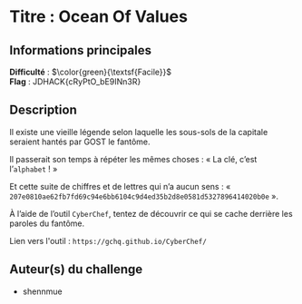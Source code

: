 # Titre : Ocean Of Values

## Informations principales

**Difficulté** : $\color{green}{\textsf{Facile}}$ \
**Flag** : JDHACK{cRyPtO_bE9INn3R} 

## Description

Il existe une vieille légende selon laquelle les sous-sols de la
capitale seraient hantés par GOST le fantôme.

Il passerait son temps à répéter les mêmes choses :
« La clé, c’est l’`alphabet` ! »

Et cette suite de chiffres et de lettres qui n’a aucun sens :
« `207e0810ae62fb7fd69c94e6bb6104c9d4ed35b2d8e0581d5327896414020b0e` ».

À l’aide de l’outil `CyberChef`, tentez de découvrir ce qui se cache
derrière les paroles du fantôme.

Lien vers l'outil : `https://gchq.github.io/CyberChef/`

## Auteur(s) du challenge

- shennmue

